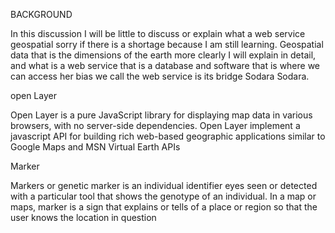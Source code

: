 BACKGROUND
           
In this discussion I will be little to discuss or explain what a web service geospatial sorry if there is a shortage because I am still learning. Geospatial data that is the dimensions of the earth more clearly I will explain in detail, and what is a web service that is a database and software that is where we can access her bias we call the web service is its bridge Sodara Sodara.
 
open Layer

Open Layer is a pure JavaScript library for displaying map data in various browsers, with no server-side dependencies. Open Layer implement a javascript API for building rich web-based geographic applications similar to Google Maps and MSN Virtual Earth APIs

Marker

Markers or genetic marker is an individual identifier eyes seen or detected with a particular tool that shows the genotype of an individual. In a map or maps, marker is a sign that explains or tells of a place or region so that the user knows the location in question
